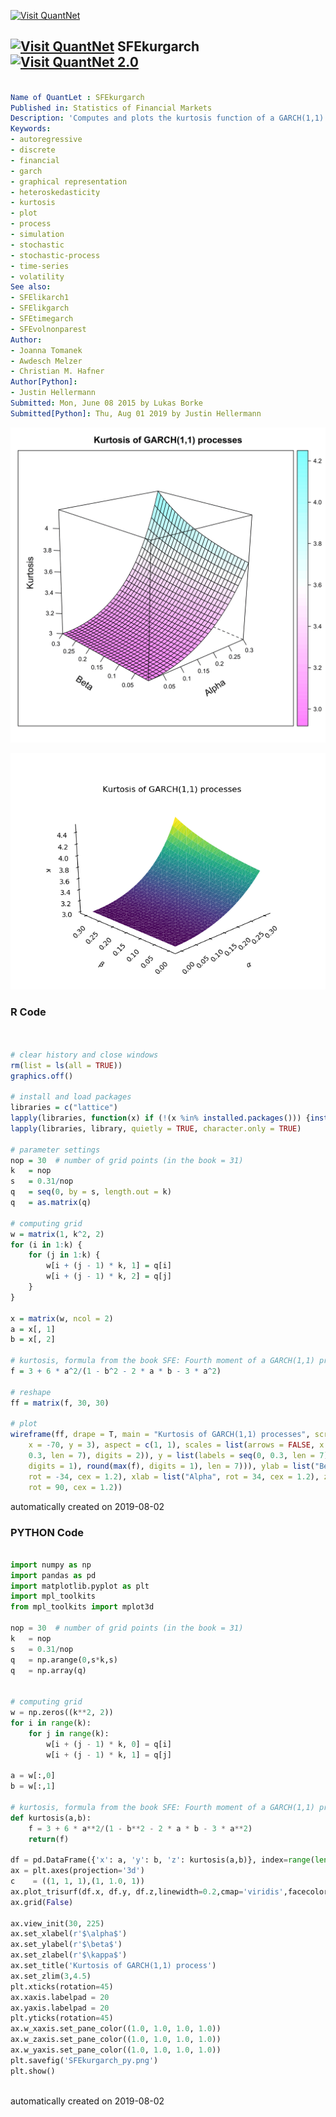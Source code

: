 [<img src="https://github.com/QuantLet/Styleguide-and-FAQ/blob/master/pictures/banner.png" width="888" alt="Visit QuantNet">](http://quantlet.de/)

## [<img src="https://github.com/QuantLet/Styleguide-and-FAQ/blob/master/pictures/qloqo.png" alt="Visit QuantNet">](http://quantlet.de/) **SFEkurgarch** [<img src="https://github.com/QuantLet/Styleguide-and-FAQ/blob/master/pictures/QN2.png" width="60" alt="Visit QuantNet 2.0">](http://quantlet.de/)

```yaml

Name of QuantLet : SFEkurgarch
Published in: Statistics of Financial Markets
Description: 'Computes and plots the kurtosis function of a GARCH(1,1) (generalised autoregressive conditional heteroscedasticity) process for different parameters.'
Keywords:
- autoregressive
- discrete
- financial
- garch
- graphical representation
- heteroskedasticity
- kurtosis
- plot
- process
- simulation
- stochastic
- stochastic-process
- time-series
- volatility
See also:
- SFElikarch1
- SFElikgarch
- SFEtimegarch
- SFEvolnonparest
Author:
- Joanna Tomanek
- Awdesch Melzer
- Christian M. Hafner
Author[Python]:
- Justin Hellermann
Submitted: Mon, June 08 2015 by Lukas Borke
Submitted[Python]: Thu, Aug 01 2019 by Justin Hellermann

```

![Picture1](SFEkurgarch-1.png)

![Picture2](SFEkurgarch_py.png)

### R Code
```r


# clear history and close windows
rm(list = ls(all = TRUE))
graphics.off()

# install and load packages
libraries = c("lattice")
lapply(libraries, function(x) if (!(x %in% installed.packages())) {install.packages(x)} )
lapply(libraries, library, quietly = TRUE, character.only = TRUE)

# parameter settings
nop = 30  # number of grid points (in the book = 31)
k   = nop
s   = 0.31/nop
q   = seq(0, by = s, length.out = k)
q   = as.matrix(q)

# computing grid
w = matrix(1, k^2, 2)
for (i in 1:k) {
    for (j in 1:k) {
        w[i + (j - 1) * k, 1] = q[i]
        w[i + (j - 1) * k, 2] = q[j]
    }
}

x = matrix(w, ncol = 2)
a = x[, 1]
b = x[, 2]

# kurtosis, formula from the book SFE: Fourth moment of a GARCH(1,1) process
f = 3 + 6 * a^2/(1 - b^2 - 2 * a * b - 3 * a^2)

# reshape
ff = matrix(f, 30, 30)

# plot
wireframe(ff, drape = T, main = "Kurtosis of GARCH(1,1) processes", screen = list(z = 40, 
    x = -70, y = 3), aspect = c(1, 1), scales = list(arrows = FALSE, x = list(labels = round(seq(0, 
    0.3, len = 7), digits = 2)), y = list(labels = seq(0, 0.3, len = 7)), z = list(labels = seq(round(min(f), 
    digits = 1), round(max(f), digits = 1), len = 7))), ylab = list("Beta", 
    rot = -34, cex = 1.2), xlab = list("Alpha", rot = 34, cex = 1.2), zlab = list("Kurtosis", 
    rot = 90, cex = 1.2)) 

```

automatically created on 2019-08-02

### PYTHON Code
```python

import numpy as np 
import pandas as pd 
import matplotlib.pyplot as plt
import mpl_toolkits
from mpl_toolkits import mplot3d

nop = 30  # number of grid points (in the book = 31)
k   = nop
s   = 0.31/nop
q   = np.arange(0,s*k,s)
q   = np.array(q)


# computing grid
w = np.zeros((k**2, 2))
for i in range(k):
    for j in range(k):
        w[i + (j - 1) * k, 0] = q[i]
        w[i + (j - 1) * k, 1] = q[j]

a = w[:,0]
b = w[:,1]

# kurtosis, formula from the book SFE: Fourth moment of a GARCH(1,1) process
def kurtosis(a,b):
	f = 3 + 6 * a**2/(1 - b**2 - 2 * a * b - 3 * a**2)
	return(f)

df = pd.DataFrame({'x': a, 'y': b, 'z': kurtosis(a,b)}, index=range(len(a)))
ax = plt.axes(projection='3d')
c    = ((1, 1, 1),(1, 1.0, 1))
ax.plot_trisurf(df.x, df.y, df.z,linewidth=0.2,cmap='viridis',facecolors=c)
ax.grid(False)

ax.view_init(30, 225)
ax.set_xlabel(r'$\alpha$')
ax.set_ylabel(r'$\beta$')
ax.set_zlabel(r'$\kappa$')
ax.set_title('Kurtosis of GARCH(1,1) process')
ax.set_zlim(3,4.5)
plt.xticks(rotation=45)
ax.xaxis.labelpad = 20
ax.yaxis.labelpad = 20
plt.yticks(rotation=45)
ax.w_xaxis.set_pane_color((1.0, 1.0, 1.0, 1.0))
ax.w_zaxis.set_pane_color((1.0, 1.0, 1.0, 1.0))
ax.w_yaxis.set_pane_color((1.0, 1.0, 1.0, 1.0))
plt.savefig('SFEkurgarch_py.png')
plt.show()



```

automatically created on 2019-08-02